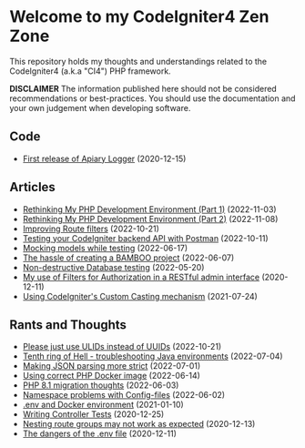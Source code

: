 # Welcome to my CodeIgniter4 Zen Zone

This repository holds my thoughts and understandings related to the CodeIgniter4 (a.k.a "CI4") PHP framework.

**DISCLAIMER** The information published here should not be considered recommendations or best-practices. You should use the documentation and your own judgement when developing software.


## Code

* [First release of Apiary Logger](code/apiary-logger.md) (2020-12-15)

## Articles

* [Rethinking My PHP Development Environment (Part 1)](rethinking-my-php-dev-env/rethinking-my-php-dev-env.md) (2022-11-03)
* [Rethinking My PHP Development Environment (Part 2)](rethinking-my-php-dev-env/part-2-creating-docker-images.md) (2022-11-08)
* [Improving Route filters](improve-route-filters/improving-route-filters.md) (2022-10-21)
* [Testing your CodeIgniter backend API with Postman](postman-testing/testing-backend-with-postman.md) (2022-10-11)
* [Mocking models while testing](db-testing/mocking-models.md) (2022-06-17)
* [The hassle of creating a BAMBOO project](creating-bamboo/) (2022-06-07)
* [Non-destructive Database testing](db-testing/non-destrive-db-testing.md) (2022-05-20)
* [My use of Filters for Authorization in a RESTful admin interface](routing-filters/) (2020-12-11)
* [Using CodeIgniter's Custom Casting mechanism](casting/) (2021-07-24)

## Rants and Thoughts

* [Please just use ULIDs instead of UUIDs](rants/please-just-use-ulids.md) (2022-10-21)
* [Tenth ring of Hell - troubleshooting Java environments](rants/tenth-ring-of-hell.md) (2022-07-04)
* [Making JSON parsing more strict](rants/stricter-json.md) (2022-07-01)
* [Using correct PHP Docker image](rants/using-correct-php-docker.md) (2022-06-14)
* [PHP 8.1 migration thoughts](rants/php-81-features.md) (2022-06-03)
* [Namespace problems with Config-files](rants/namespace-problems.md) (2022-06-02)
* [.env and Docker environment](rants/dotenv-and-docker.md) (2021-01-10)
* [Writing Controller Tests](rants/controller-tests.md) (2020-12-25)
* [Nesting route groups may not work as expected](rants/nesting-route-groups.md) (2020-12-13)
* [The dangers of the .env file](rants/dangers-of-env-file.md) (2020-12-11)